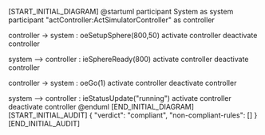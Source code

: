 [START_INITIAL_DIAGRAM]
@startuml
participant System as system
participant "actController:ActSimulatorController" as controller

controller -> system : oeSetupSphere(800,50)
activate controller
deactivate controller

system --> controller : ieSphereReady(800)
activate controller
deactivate controller

controller -> system : oeGo(1)
activate controller
deactivate controller

system --> controller : ieStatusUpdate("running")
activate controller
deactivate controller
@enduml
[END_INITIAL_DIAGRAM]
[START_INITIAL_AUDIT]
{
  "verdict": "compliant",
  "non-compliant-rules": []
}
[END_INITIAL_AUDIT]
